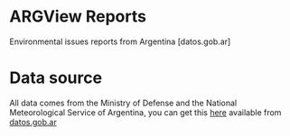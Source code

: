 # ARGView Reports
Environmental issues reports from Argentina [datos.gob.ar]

# Data source
All data comes from the Ministry of Defense and the National Meteorological Service of Argentina, you can get this [here](https://ssl.smn.gob.ar/dpd/zipopendata.php?dato=pron5d) available from [datos.gob.ar](https://datos.gob.ar/)
